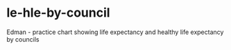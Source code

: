 # le-hle-by-council
Edman - practice chart showing life expectancy and healthy life expectancy by councils
